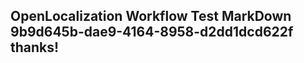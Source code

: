 <properties
ms.topic="hero-topic"
ms.test1="hero-topic"
ms.test2="test"/>

## OpenLocalization Workflow Test MarkDown 9b9d645b-dae9-4164-8958-d2dd1dcd622f thanks!
